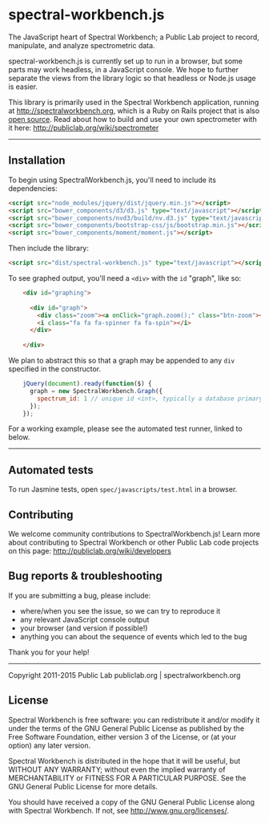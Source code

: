 spectral-workbench.js
====

The JavaScript heart of Spectral Workbench; a Public Lab project to record, manipulate, and analyze spectrometric data. 

spectral-workbench.js is currently set up to run in a browser, but some parts may work headless, in a JavaScript console. We hope to further separate the views from the library logic so that headless or Node.js usage is easier.

This library is primarily used in the Spectral Workbench application, running at http://spectralworkbench.org, which is a Ruby on Rails project that is also [open source](https://github.com/publiclab/spectral-workbench). Read about how to build and use your own spectrometer with it here: http://publiclab.org/wiki/spectrometer


****


## Installation

To begin using SpectralWorkbench.js, you'll need to include its dependencies: 


````html
<script src="node_modules/jquery/dist/jquery.min.js"></script>
<script src="bower_components/d3/d3.js" type="text/javascript"></script>                                                                              
<script src="bower_components/nvd3/build/nv.d3.js" type="text/javascript"></script>                                                                              
<script src="bower_components/bootstrap-css/js/bootstrap.min.js"></script>
<script src="bower_components/moment/moment.js"></script>
````

Then include the library: 
 
````html
<script src="dist/spectral-workbench.js" type="text/javascript"></script>

````
To see graphed output, you'll need a `<div>` with the `id` "graph", like so:

````html
    <div id="graphing">
 
      <div id="graph">
        <div class="zoom"><a onClick="graph.zoom();" class="btn-zoom"><i class="fa fa fa-zoom-in"></i></a></div>
        <i class="fa fa fa-spinner fa fa-spin"></i>
      </div>
 
    </div>
````

We plan to abstract this so that a graph may be appended to any `div` specified in the constructor.


````js
    jQuery(document).ready(function($) {
      graph = new SpectralWorkbench.Graph({
        spectrum_id: 1 // unique id <int>, typically a database primary key
      });
    });
````


For a working example, please see the automated test runner, linked to below.


****


## Automated tests


To run Jasmine tests, open `spec/javascripts/test.html` in a browser.


## Contributing

We welcome community contributions to SpectralWorkbench.js! Learn more about contributing to Spectral Workbench or other Public Lab code projects on this page: http://publiclab.org/wiki/developers


## Bug reports & troubleshooting

If you are submitting a bug, please include:

* where/when you see the issue, so we can try to reproduce it
* any relevant JavaScript console output
* your browser (and version if possible!)
* anything you can about the sequence of events which led to the bug 

Thank you for your help!  

****

Copyright 2011-2015 Public Lab
publiclab.org | spectralworkbench.org

## License

Spectral Workbench is free software: you can redistribute it and/or modify
it under the terms of the GNU General Public License as published by
the Free Software Foundation, either version 3 of the License, or
(at your option) any later version.

Spectral Workbench is distributed in the hope that it will be useful,
but WITHOUT ANY WARRANTY; without even the implied warranty of
MERCHANTABILITY or FITNESS FOR A PARTICULAR PURPOSE.  See the
GNU General Public License for more details.

You should have received a copy of the GNU General Public License
along with Spectral Workbench.  If not, see <http://www.gnu.org/licenses/>.
